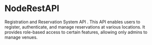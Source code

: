 # NodeRestAPI
Registration and Reservation System API . This API enables users to register, authenticate, and manage reservations at various locations. It provides role-based access to certain features, allowing only admins to manage venues.
